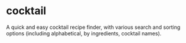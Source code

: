 # cocktail
A quick and easy cocktail recipe finder, with various search and sorting options (including alphabetical, by ingredients, cocktail names).
